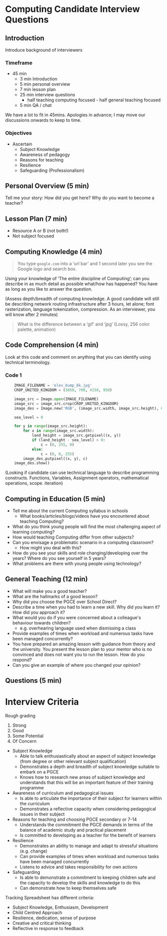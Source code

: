 Computing Candidate Interview Questions
=======================================

Introduction
------------

Introduce background of interviewers

### Timeframe
* 45 min
    * 3 min Introduction
    * 5 min personal overview
    * 7 min lesson plan
    * 25 min interview questions
        * half teaching computing focused - half general teaching focused
    * 5 min QA / chat

We have a lot to fit in 45mins. 
Apologies in advance; I may move our discussions onwards to keep to time.

### Objectives
* Ascertain
    * Subject Knowledge
    * Awareness of pedagogy
    * Reasons for teaching
    * Resilience
    * Safeguarding (Professionalism)


Personal Overview (5 min)
-----------------

Tell me your story:
  How did you get here?
  Why do you want to become a teacher?


Lesson Plan (7 min)
-----------

* Resource A or B (not both!)
* Not subject focused


Computing Knowledge (4 min)
-------------------

> You type `google.com` into a ‘url bar’ and 1 second later you see the Google logo and search box.

Using your knowledge of ‘The entire discipline of Computing’; can you describe in as much detail as possible what/how has happened? You have as long as you like to answer the question.

(Assess depth/breadth of computing knowledge. A good candidate will still be describing network routing infrastructure after 3 hours, let alone; font rasterization, language tokenization, compression. As an interviewer, you will know after 2 minutes)

> What is the difference between a ‘gif’ and ‘jpg’
(Lossy, 256 color palette, animation)


Code Comprehension (4 min)
--------------------------

Look at this code and comment on anything that you can identify using technical terminology.

### Code 1

```python
    IMAGE_FILENAME = 'elev_bump_8k.jpg'
    CROP_UNITED_KINGDOM = (3850, 700, 4150, 950)

    image_src = Image.open(IMAGE_FILENAME)
    image_src = image_src.crop(CROP_UNITED_KINGDOM)
    image_des = Image.new('RGB', (image_src.width, image_src.height), 0x000000)

    sea_level = 0

    for y in range(image_src.height):
        for x in range(image_src.width):
            land_height = image_src.getpixel((x, y))
            if (land_height - sea_level) > 0:
                c = (0, 255, 0)
            else:
                c = (0, 0, 255)
        image_des.putpixel((x, y), c)
    image_des.show()
```

(Looking if candidate can use technical language to describe programming constructs. Functions, Variables, Assignment operators, mathematical operations, scope. iteration)


Computing in Education (5 min)
----------------------

* Tell me about the current Computing syllabus in schools
    * What books/articles/blogs/videos have you encountered about teaching Computing?
* What do you think young people will find the most challenging aspect of learning computing?
* How would teaching Computing differ from other subjects?
* Can you envisage a problematic scenario in a computing classroom?
    * How might you deal with this?
* How do you see your skills and role changing/developing over the years? Where do you see yourself in 5 years?
* What problems are there with young people using technology?


General Teaching (12 min)
----------------

* What will make you a good teacher?
* What are the hallmarks of a good lesson?
* Why did you choose the PGCE over School Direct?
* Describe a time when you had to learn a new skill. Why did you learn it? How did you approach it?
* What would you do if you were concerned about a colleague's behaviour towards children?
    * e.g. overhearing language used when dismissing a class
* Provide examples of times when workload and numerous tasks have been managed concurrently?
* You have prepared an amazing lesson with guidance from theory and the university. You present the lesson plan to your mentor who is no convinced and does not want you to run the lesson. How do you respond?
* Can you give an example of where you changed your opinion?


Questions (5 min)
---------




Interview Criteria
==================

Rough grading
1. Strong
2. Good
3. Some Potential
4. Of Concern

* Subject Knowledge
    * Able to talk enthusiastically about an aspect of subject knowledge (from degree or other relevant subject qualification)
    * Demonstrates a depth and breadth of subject knowledge suitable to embark on a PGCE
    * Knows how to research new areas of subject knowledge and understands that this will be an important feature of their training programme
* Awareness of curriculum and pedagogical issues
    * Is able to articulate the importance of their subject for learners within the curriculum
    * Demonstrates a reflective capacity when considering pedagogical issues in their subject
* Reasons for teaching and choosing PGCE secondary or 7-14
    * Understands the commitment the PGCE demands in terms of the balance of academic study and practical placement
    * Is committed to developing as a teacher for the benefit of learners
* Resilience
    * Demonstrates an ability to manage and adapt to stressful situations (e.g. change)
    * Can provide examples of times when workload and numerous tasks have been managed concurrently
    * Listens to advice and takes responsibility for own actions
* Safeguarding
    * Is able to demonstrate a commitment to keeping children safe and the capacity to develop the skills and knowledge to do this
    * Can demonstrate how to keep themselves safe

Tracking Spreadsheet has different criteria:
* Subject Knowledge, Enthusiasm, Development
* Child Centred Approach
* Resilience, dedication, sense of purpose
* Creative and critical thinking
* Reflective in response to feedback

